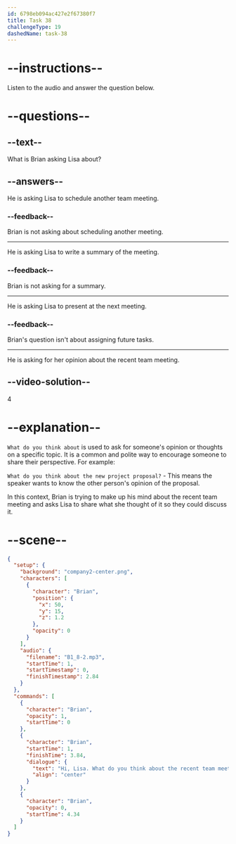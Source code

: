 ```yaml
---
id: 6798eb094ac427e2f67380f7
title: Task 38
challengeType: 19
dashedName: task-38
---
```


<!-- (Audio) Brian: Hi, Lisa. What do you think about the recent team meeting? -->

# --instructions--

Listen to the audio and answer the question below.

# --questions--

## --text--

What is Brian asking Lisa about?

## --answers--

He is asking Lisa to schedule another team meeting.

### --feedback--

Brian is not asking about scheduling another meeting.

---

He is asking Lisa to write a summary of the meeting.

### --feedback--

Brian is not asking for a summary.

---

He is asking Lisa to present at the next meeting.

### --feedback--

Brian's question isn't about assigning future tasks.

---

He is asking for her opinion about the recent team meeting.

## --video-solution--

4

# --explanation--

`What do you think about` is used to ask for someone's opinion or thoughts on a specific topic. It is a common and polite way to encourage someone to share their perspective. For example:

`What do you think about the new project proposal?` - This means the speaker wants to know the other person's opinion of the proposal.

In this context, Brian is trying to make up his mind about the recent team meeting and asks Lisa to share what she thought of it so they could discuss it.

# --scene--

```json
{
  "setup": {
    "background": "company2-center.png",
    "characters": [
      {
        "character": "Brian",
        "position": {
          "x": 50,
          "y": 15,
          "z": 1.2
        },
        "opacity": 0
      }
    ],
    "audio": {
      "filename": "B1_8-2.mp3",
      "startTime": 1,
      "startTimestamp": 0,
      "finishTimestamp": 2.84
    }
  },
  "commands": [
    {
      "character": "Brian",
      "opacity": 1,
      "startTime": 0
    },
    {
      "character": "Brian",
      "startTime": 1,
      "finishTime": 3.84,
      "dialogue": {
        "text": "Hi, Lisa. What do you think about the recent team meeting?",
        "align": "center"
      }
    },
    {
      "character": "Brian",
      "opacity": 0,
      "startTime": 4.34
    }
  ]
}
```
